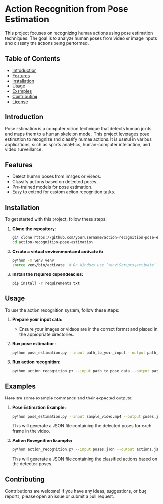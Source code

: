 # Action Recognition from Pose Estimation

This project focuses on recognizing human actions using pose estimation techniques. The goal is to analyze human poses from video or image inputs and classify the actions being performed.

## Table of Contents
- [Introduction](#introduction)
- [Features](#features)
- [Installation](#installation)
- [Usage](#usage)
- [Examples](#examples)
- [Contributing](#contributing)
- [License](#license)

## Introduction
Pose estimation is a computer vision technique that detects human joints and maps them to a human skeleton model. This project leverages pose estimation to recognize and classify human actions. It is useful in various applications, such as sports analytics, human-computer interaction, and video surveillance.

## Features
- Detect human poses from images or videos.
- Classify actions based on detected poses.
- Pre-trained models for pose estimation.
- Easy to extend for custom action recognition tasks.

## Installation
To get started with this project, follow these steps:

1. **Clone the repository:**
    ```bash
    git clone https://github.com/yourusername/action-recognition-pose-estimation.git
    cd action-recognition-pose-estimation
    ```

2. **Create a virtual environment and activate it:**
    ```bash
    python -m venv venv
    source venv/bin/activate  # On Windows use `venv\Scripts\activate`
    ```

3. **Install the required dependencies:**
    ```bash
    pip install -r requirements.txt
    ```

## Usage
To use the action recognition system, follow these steps:

1. **Prepare your input data:**
    - Ensure your images or videos are in the correct format and placed in the appropriate directories.

2. **Run pose estimation:**
    ```bash
    python pose_estimation.py --input path_to_your_input --output path_to_output
    ```

3. **Run action recognition:**
    ```bash
    python action_recognition.py --input path_to_pose_data --output path_to_action_results
    ```

## Examples
Here are some example commands and their expected outputs:

1. **Pose Estimation Example:**
    ```bash
    python pose_estimation.py --input sample_video.mp4 --output poses.json
    ```
    This will generate a JSON file containing the detected poses for each frame in the video.

2. **Action Recognition Example:**
    ```bash
    python action_recognition.py --input poses.json --output actions.json
    ```
    This will generate a JSON file containing the classified actions based on the detected poses.

## Contributing
Contributions are welcome! If you have any ideas, suggestions, or bug reports, please open an issue or submit a pull request.
